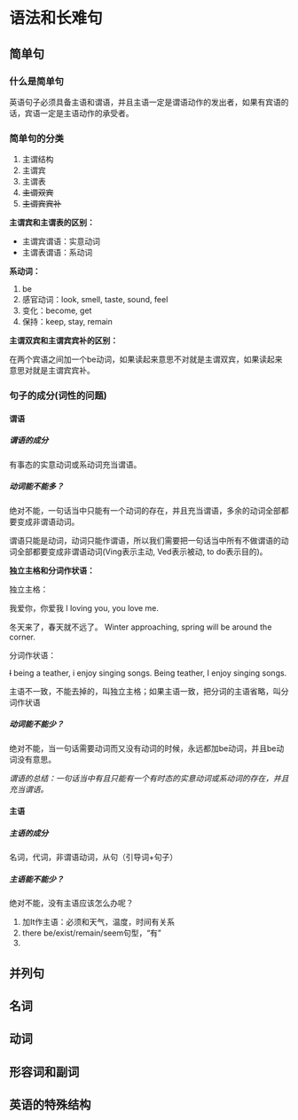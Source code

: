 # 语法和长难句

## 简单句

### 什么是简单句

英语句子必须具备主语和谓语，并且主语一定是谓语动作的发出者，如果有宾语的话，宾语一定是主语动作的承受者。

### 简单句的分类

1. 主谓结构
2. 主谓宾
3. 主谓表
4. ~~主谓双宾~~
5. ~~主谓宾宾补~~

**主谓宾和主谓表的区别：**

- 主谓宾谓语：实意动词
- 主谓表谓语：系动词

**系动词：**

1. be
2. 感官动词：look, smell, taste, sound, feel
3. 变化：become, get
4. 保持：keep, stay, remain

**主谓双宾和主谓宾宾补的区别：**

在两个宾语之间加一个be动词，如果读起来意思不对就是主谓双宾，如果读起来意思对就是主谓宾宾补。

### 句子的成分(词性的问题)

#### 谓语

##### 谓语的成分

有事态的实意动词或系动词充当谓语。

##### 动词能不能多？

绝对不能，一句话当中只能有一个动词的存在，并且充当谓语，多余的动词全部都要变成非谓语动词。

谓语只能是动词，动词只能作谓语，所以我们需要把一句话当中所有不做谓语的动词全部都要变成非谓语动词(Ving表示主动, Ved表示被动, to do表示目的)。

**独立主格和分词作状语：**

独立主格：

我爱你，你爱我
I loving you, you love me.

冬天来了，春天就不远了。
Winter approaching, spring will be around the corner.

分词作状语：

~~I~~ being a teather, i enjoy singing songs.
Being teather, I enjoy singing songs.

主语不一致，不能去掉的，叫独立主格；如果主语一致，把分词的主语省略，叫分词作状语

##### 动词能不能少？

绝对不能，当一句话需要动词而又没有动词的时候，永远都加be动词，并且be动词没有意思。

*谓语的总结：一句话当中有且只能有一个有时态的实意动词或系动词的存在，并且充当谓语。*

#### 主语

##### 主语的成分

名词，代词，非谓语动词，从句（引导词+句子）

##### 主语能不能少？

绝对不能，没有主语应该怎么办呢？

1. 加It作主语：必须和天气，温度，时间有关系
2. there be/exist/remain/seem句型，“有”
3. 

## 并列句

## 名词

## 动词

## 形容词和副词

## 英语的特殊结构
